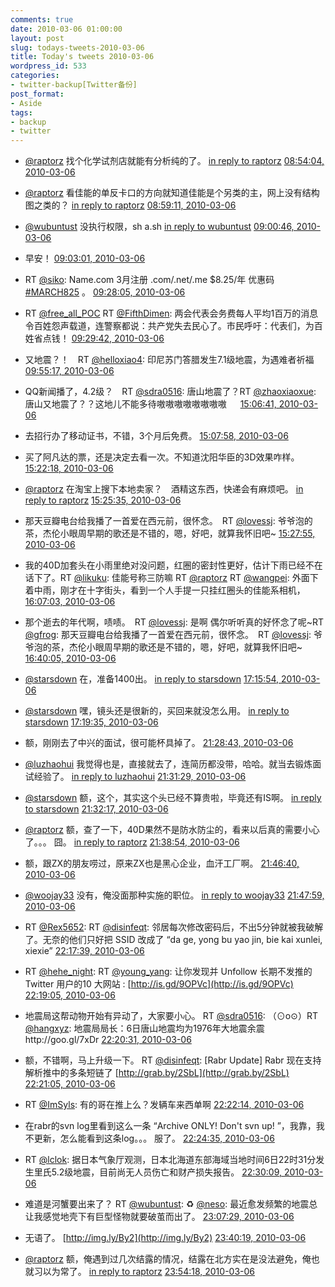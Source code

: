 ```yaml
---
comments: true
date: 2010-03-06 01:00:00
layout: post
slug: todays-tweets-2010-03-06
title: Today's tweets 2010-03-06
wordpress_id: 533
categories:
- twitter-backup[Twitter备份]
post_format:
- Aside
tags:
- backup
- twitter
---
```





  * [@raptorz](http://twitter.com/raptorz) 找个化学试剂店就能有分析纯的了。 [in reply to raptorz](http://twitter.com/raptorz/statuses/10033277174) [08:54:04, 2010-03-06](http://twitter.com/gfrog/statuses/10050895744)





  * [@raptorz](http://twitter.com/raptorz) 看佳能的单反卡口的方向就知道佳能是个另类的主，网上没有结构图之类的？ [in reply to raptorz](http://twitter.com/raptorz/statuses/10033098894) [08:59:11, 2010-03-06](http://twitter.com/gfrog/statuses/10051091326)





  * [@wubuntust](http://twitter.com/wubuntust) 没执行权限，sh a.sh [in reply to wubuntust](http://twitter.com/wubuntust/statuses/10051113580) [09:00:46, 2010-03-06](http://twitter.com/gfrog/statuses/10051158315)





  * 早安！ [09:03:01, 2010-03-06](http://twitter.com/gfrog/statuses/10051248837)





  * RT [@siko](http://twitter.com/siko): Name.com 3月注册 .com/.net/.me $8.25/年 优惠码 [#MARCH825](http://search.twitter.com/search?q=%23MARCH825) 。 [09:28:05, 2010-03-06](http://twitter.com/gfrog/statuses/10052212653)





  * RT [@free_all_POC](http://twitter.com/free_all_POC) RT [@FifthDimen](http://twitter.com/FifthDimen): 两会代表会务费每人平均1百万的消息令百姓怨声载道，连警察都说：共产党失去民心了。市民呼吁：代表们，为百姓省点钱！ [09:29:42, 2010-03-06](http://twitter.com/gfrog/statuses/10052274197)





  * 又地震？！　RT [@helloxiao4](http://twitter.com/helloxiao4): 印尼苏门答腊发生7.1级地震，为遇难者祈福 [09:55:17, 2010-03-06](http://twitter.com/gfrog/statuses/10053255845)





  * QQ新闻播了，4.2级？　RT [@sdra0516](http://twitter.com/sdra0516): 唐山地震了？RT [@zhaoxiaoxue](http://twitter.com/zhaoxiaoxue): 唐山又地震了？？这地儿不能多待嗷嗷嗷嗷嗷嗷嗷嗷 　 [15:06:41, 2010-03-06](http://twitter.com/gfrog/statuses/10064005560)





  * 去招行办了移动证书，不错，3个月后免费。 [15:07:58, 2010-03-06](http://twitter.com/gfrog/statuses/10064038103)





  * 买了阿凡达的票，还是决定去看一次。不知道沈阳华臣的3D效果咋样。 [15:22:18, 2010-03-06](http://twitter.com/gfrog/statuses/10064401923)





  * [@raptorz](http://twitter.com/raptorz) 在淘宝上搜下本地卖家？　酒精这东西，快递会有麻烦吧。 [in reply to raptorz](http://twitter.com/raptorz/statuses/10058885609) [15:25:35, 2010-03-06](http://twitter.com/gfrog/statuses/10064481990)





  * 那天豆瓣电台给我播了一首爱在西元前，很怀念。　RT [@lovessj](http://twitter.com/lovessj): 爷爷泡的茶，杰伦小眼周早期的歌还是不错的，嗯，好吧，就算我怀旧吧~ [15:27:55, 2010-03-06](http://twitter.com/gfrog/statuses/10064538624)





  * 我的40D加套头在小雨里绝对没问题，红圈的密封性更好，估计下雨已经不在话下了。RT [@likuku](http://twitter.com/likuku): 佳能号称三防嘛 RT [@raptorz](http://twitter.com/raptorz)  RT [@wangpei](http://twitter.com/wangpei): 外面下着中雨，刚才在十字街头，看到一个人手提一只挂红圈头的佳能系相机， [16:07:03, 2010-03-06](http://twitter.com/gfrog/statuses/10065477035)





  * 那个逝去的年代啊，啧啧。　RT [@lovessj](http://twitter.com/lovessj): 是啊 偶尔听听真的好怀念了呢~RT [@gfrog](http://twitter.com/gfrog): 那天豆瓣电台给我播了一首爱在西元前，很怀念。　RT [@lovessj](http://twitter.com/lovessj): 爷爷泡的茶，杰伦小眼周早期的歌还是不错的，嗯，好吧，就算我怀旧吧~ [16:40:05, 2010-03-06](http://twitter.com/gfrog/statuses/10066234831)





  * [@starsdown](http://twitter.com/starsdown) 在，准备1400出。 [in reply to starsdown](http://twitter.com/starsdown/statuses/10066879169) [17:15:54, 2010-03-06](http://twitter.com/gfrog/statuses/10067039322)





  * [@starsdown](http://twitter.com/starsdown) 嘿，镜头还是很新的，买回来就没怎么用。 [in reply to starsdown](http://twitter.com/starsdown/statuses/10067083019) [17:19:35, 2010-03-06](http://twitter.com/gfrog/statuses/10067122802)





  * 额，刚刚去了中兴的面试，很可能杯具掉了。 [21:28:43, 2010-03-06](http://twitter.com/gfrog/statuses/10073198617)





  * [@luzhaohui](http://twitter.com/luzhaohui) 我觉得也是，直接就去了，连简历都没带，哈哈。就当去锻炼面试经验了。 [in reply to luzhaohui](http://twitter.com/luzhaohui/statuses/10073256025) [21:31:29, 2010-03-06](http://twitter.com/gfrog/statuses/10073287218)





  * [@starsdown](http://twitter.com/starsdown) 额，这个，其实这个头已经不算贵啦，毕竟还有IS啊。 [in reply to starsdown](http://twitter.com/starsdown/statuses/10067216008) [21:32:17, 2010-03-06](http://twitter.com/gfrog/statuses/10073312609)





  * [@raptorz](http://twitter.com/raptorz) 额，查了一下，40D果然不是防水防尘的，看来以后真的需要小心了。。。 囧。 [in reply to raptorz](http://twitter.com/raptorz/statuses/10066207110) [21:38:54, 2010-03-06](http://twitter.com/gfrog/statuses/10073519946)





  * 额，跟ZX的朋友唠过，原来ZX也是黑心企业，血汗工厂啊。 [21:46:40, 2010-03-06](http://twitter.com/gfrog/statuses/10073767686)





  * [@woojay33](http://twitter.com/woojay33) 没有，俺没面那种实施的职位。 [in reply to woojay33](http://twitter.com/woojay33/statuses/10073670350) [21:47:59, 2010-03-06](http://twitter.com/gfrog/statuses/10073809000)





  * RT [@Rex5652](http://twitter.com/Rex5652): RT [@disinfeqt](http://twitter.com/disinfeqt): 邻居每次修改密码后，不出5分钟就被我破解了。无奈的他们只好把 SSID 改成了 “da ge, yong bu yao jin, bie kai xunlei, xiexie” [22:17:39, 2010-03-06](http://twitter.com/gfrog/statuses/10074820280)





  * RT [@hehe_night](http://twitter.com/hehe_night): RT [@young_yang](http://twitter.com/young_yang): 让你发现并 Unfollow 长期不发推的 Twitter 用户的10 大网站 : [http://is.gd/9OPVc](http://is.gd/9OPVc) [22:19:05, 2010-03-06](http://twitter.com/gfrog/statuses/10074869801)





  * 地震局这帮动物开始有异动了，大家要小心。 RT [@sdra0516](http://twitter.com/sdra0516): （⊙o⊙）RT [@hangxyz](http://twitter.com/hangxyz): 地震局局长：6日唐山地震均为1976年大地震余震http://goo.gl/7xDr [22:20:31, 2010-03-06](http://twitter.com/gfrog/statuses/10074921704)





  * 额，不错啊，马上升级一下。 RT [@disinfeqt](http://twitter.com/disinfeqt): [Rabr Update] Rabr 现在支持解析推中的多条短链了 [http://grab.by/2SbL](http://grab.by/2SbL) [22:21:05, 2010-03-06](http://twitter.com/gfrog/statuses/10074941738)





  * RT [@ImSyls](http://twitter.com/ImSyls): 有的哥在推上么？发辆车来西单啊 [22:22:14, 2010-03-06](http://twitter.com/gfrog/statuses/10074982581)





  * 在rabr的svn log里看到这么一条 “Archive ONLY! Don't svn up!
”，我靠，我不更新，怎么能看到这条log。。。 服了。 [22:24:35, 2010-03-06](http://twitter.com/gfrog/statuses/10075068017)





  * RT [@lclok](http://twitter.com/lclok): 据日本气象厅观测，日本北海道东部海域当地时间6日22时31分发生里氏5.2级地震，目前尚无人员伤亡和财产损失报告。 [22:30:09, 2010-03-06](http://twitter.com/gfrog/statuses/10075267081)





  * 难道是河蟹要出来了？ RT [@wubuntust](http://twitter.com/wubuntust): ♻ [@neso](http://twitter.com/neso): 最近愈发频繁的地震总让我感觉地壳下有巨型怪物就要破茧而出了。 [23:07:29, 2010-03-06](http://twitter.com/gfrog/statuses/10076674768)





  * 无语了。 [http://img.ly/By2](http://img.ly/By2) [23:40:19, 2010-03-06](http://twitter.com/gfrog/statuses/10077951262)





  * [@raptorz](http://twitter.com/raptorz) 额，俺遇到过几次结露的情况，结露在北方实在是没法避免，俺也就习以为常了。 [in reply to raptorz](http://twitter.com/raptorz/statuses/10077591411) [23:54:18, 2010-03-06](http://twitter.com/gfrog/statuses/10078494466)




